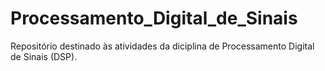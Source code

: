 # Processamento_Digital_de_Sinais
Repositório destinado às atividades da diciplina de Processamento Digital de Sinais (DSP).
